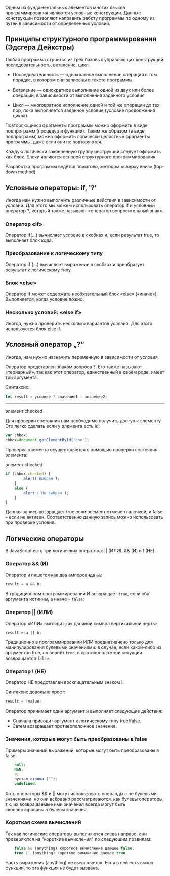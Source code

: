 Одним из фундаментальных элементов многих языков программирования являются 
условные конструкции. Данные конструкции позволяют направить работу программы 
по одному из путей в зависимости от определенных условий.

## Принципы структурного программирования (Эдсгера Дейкстры)

Любая программа строится из трёх базовых управляющих конструкций: 
последовательность, ветвление, цикл.

- Последовательность — однократное выполнение операций в том порядке, в котором 
они записаны в тексте программы.

- Ветвление — однократное выполнение одной из двух или более операций, 
в зависимости от выполнения заданного условия.
    
- Цикл — многократное исполнение одной и той же операции до тех пор, пока 
выполняется заданное условие (условие продолжения цикла).
	
Повторяющиеся фрагменты программы можно оформить в виде подпрограмм (процедур 
и функций). Таким же образом (в виде подпрограмм) можно оформить логически 
целостные фрагменты программы, даже если они не повторяются. 

Каждую логически законченную группу инструкций следует оформить как блок. 
Блоки являются основой структурного программирования.

Разработка программы ведётся пошагово, методом «сверху вниз» (top-down method)

## Условные операторы: if, '?'

Иногда нам нужно выполнить различные действия в зависимости от условий.
Для этого мы можем использовать оператор if и условный оператор ?, который 
также называют «оператор вопросительный знак».

### Оператор «if»

Оператор if(...) вычисляет условие в скобках и, если результат true, то 
выполняет блок кода.

### Преобразование к логическому типу

Оператор if (…) вычисляет выражение в скобках и преобразует результат 
к логическому типу.

### Блок «else»

Оператор if может содержать необязательный блок «else» («иначе»). 
Выполняется, когда условие ложно.

### Несколько условий: «else if»

Иногда, нужно проверить несколько вариантов условия. Для этого используется 
блок else if.

## Условный оператор „?“

Иногда, нам нужно назначить переменную в зависимости от условия.

Оператор представлен знаком вопроса ?. Его также называют «тернарный», так 
как этот оператор, единственный в своём роде, имеет три аргумента.

Синтаксис:
```js
let result = условие ? значение1 : значение2;
```


***
элемент.checked

Для проверки состояния нам необходимо получить доступ к элементу. Это легко 
сделать если у элемента есть id:
```js
var chbox;
chbox=document.getElementById('one');
```

Проверка элемента осуществляется с помощью проверки состояния элемента:

элемент.checked
```js
if (chbox.checked) {
		alert('Выбран');
	}
	else {
		alert ('Не выбран');
	}
}
```
Данная запись возвращает true если элемент отмечен галочкой, и false – если 
не активен. Соответственно данную запись можно использовать при проверке условия.


## Логические операторы

В JavaScript есть три логических оператора: || (ИЛИ), && (И) и ! (НЕ).

### Оператор && (И)

Оператор `И` пишется как два амперсанда `&&`:
```js
result = a && b;
```
В традиционном программировании И возвращает `true`, если оба аргумента истинны,
 а иначе – `false`:
 
### Оператор || (ИЛИ)

Оператор «ИЛИ» выглядит как двойной символ вертикальной черты:
```
result = a || b;
```
Традиционно в программировании ИЛИ предназначено только для манипулирования 
булевыми значениями: в случае, если какой-либо из аргументов true, он вернёт 
`true`, в противоположной ситуации возвращается `false`.

### Оператор ! (НЕ)

Оператор НЕ представлен восклицательным знаком !.

Синтаксис довольно прост:
```js
result = !value;
```
Оператор принимает один аргумент и выполняет следующие действия:

- Сначала приводит аргумент к логическому типу true/false.
- Затем возвращает противоположное значение.

### Значения, которые могут быть преобразованы в false

Примеры значений выражений, которые могут быть преобразованы в false:
```js
    null;
    NaN;
    0;
    пустая строка (""); 
    undefined.
```
Хоть операторы && и || могут использовать операнды с не булевыми значениями, но они всёравно рассматриваются, как булевы операторы, т.к. их возвращаемые ими значения всегда могут быть сконвертированы в булевы значения.

### Короткая схема вычислений

Так как логические операторы выполняются слева направо, они проверяются на "короткие вычисления" по следующим правилам:
```js
    false && (anything) короткое вычисление дающее false.
    true || (anything) короткое замыкание дающее true.
```
Часть выражения (anything) не вычисляется. Если в ней есть вызов функции, то эта функция не будет вызвана.

